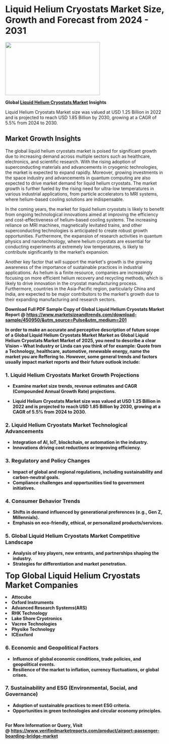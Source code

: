 <H1>Liquid Helium Cryostats Market Size, Growth and Forecast from 2024 - 2031</H1><img class="aligncenter size-medium wp-image-584254" src="https://thirdeyenews.in/wp-content/uploads/2024/09/Global-Market-Research-300x168.jpeg" alt="" width="300" height="168" /><p><strong>Global&nbsp;<a href="https://www.marketsizeandtrends.com/download-sample/450950/&amp;utm_source=Pulse&amp;utm_medium=201">Liquid Helium Cryostats Market</a> Insights</strong></p><p>Liquid Helium Cryostats Market size was valued at USD 1.25 Billion in 2022 and is projected to reach USD 1.85 Billion by 2030, growing at a CAGR of 5.5% from 2024 to 2030.</p><p><h2>Market Growth Insights</h2> <p>The global liquid helium cryostats market is poised for significant growth due to increasing demand across multiple sectors such as healthcare, electronics, and scientific research. With the rising adoption of superconducting materials and advancements in cryogenic technologies, the market is expected to expand rapidly. Moreover, growing investments in the space industry and advancements in quantum computing are also expected to drive market demand for liquid helium cryostats. The market growth is further fueled by the rising need for ultra-low temperatures in various industrial applications, from particle accelerators to MRI systems, where helium-based cooling solutions are indispensable.</p> <p><strong></strong></p> <p>In the coming years, the market for liquid helium cryostats is likely to benefit from ongoing technological innovations aimed at improving the efficiency and cost-effectiveness of helium-based cooling systems. The increasing reliance on MRI machines, magnetically levitated trains, and other superconducting technologies is anticipated to create robust growth opportunities. Furthermore, the expansion of research activities in quantum physics and nanotechnology, where helium cryostats are essential for conducting experiments at extremely low temperatures, is likely to contribute significantly to the market’s expansion.</p> <p>Another key factor that will support the market's growth is the growing awareness of the importance of sustainable practices in industrial applications. As helium is a finite resource, companies are increasingly focusing on more efficient helium recovery and recycling methods, which is likely to drive innovation in the cryostat manufacturing process. Furthermore, countries in the Asia-Pacific region, particularly China and India, are expected to be major contributors to the market's growth due to their expanding manufacturing and research sectors.</p> <p><strong></p><p><span class=""><strong>Download Full PDF Sample Copy of Global Liquid Helium Cryostats Market Report</strong> @ <a href="https://www.marketsizeandtrends.com/download-sample/450950/&amp;utm_source=Pulse&amp;utm_medium=201" target="_blank">https://www.marketsizeandtrends.com/download-sample/450950/&amp;utm_source=Pulse&amp;utm_medium=201</a></span></p><p>In order to make an accurate and perceptive description of future scope of a Global&nbsp;Liquid Helium Cryostats Market Market as Global&nbsp;Liquid Helium Cryostats Market Market of 2025, you need to describe a clear Vision &ndash; What Industry or Linda can you think of for example: Quote from a Technology, healthcare, automotive, renewable energy, name the market you are Reffering to. However, some general trends and factors usually impact market reports and their future outlook include:</p><h3>1.&nbsp;<strong>Liquid Helium Cryostats Market Growth Projections</strong></h3><ul><li>Examine market size trends, revenue estimates and CAGR (Compounded Annual Growth Rate) projections.</li><li><p>Liquid Helium Cryostats Market size was valued at USD 1.25 Billion in 2022 and is projected to reach USD 1.85 Billion by 2030, growing at a CAGR of 5.5% from 2024 to 2030.</p></li></ul><h3>2.&nbsp;<strong>Liquid Helium Cryostats Market Technological Advancements</strong></h3><ul><li>Integration of AI, IoT, blockchain, or automation in the industry.</li><li>Innovations driving cost reductions or improving efficiency.</li></ul><h3>3.&nbsp;<strong>Regulatory and Policy Changes</strong></h3><ul><li>Impact of global and regional regulations, including sustainability and carbon-neutral goals.</li><li>Compliance challenges and opportunities tied to government initiatives.</li></ul><h3>4.&nbsp;<strong>Consumer Behavior Trends</strong></h3><ul><li>Shifts in demand influenced by generational preferences (e.g., Gen Z, Millennials).</li><li>Emphasis on eco-friendly, ethical, or personalized products/services.</li></ul><h3>5.&nbsp;<strong>Global Liquid Helium Cryostats Market Competitive Landscape</strong></h3><ul><li>Analysis of key players, new entrants, and partnerships shaping the industry.</li><li>Strategies for differentiation and market penetration.</li></ul><p data-pm-slice="1 1 []"><span style="color: inherit; font-family: inherit; font-size: 25px;">Top Global Liquid Helium Cryostats Market Companies</span></p><div class="" data-test-id=""><p><li>Attocube</li><li> Oxford Instruments</li><li> Advanced Research Systems(ARS)</li><li> RHK Technology</li><li> Lake Shore Cryotronics</li><li> Vacree Technologies</li><li> Physike Technology</li><li> ICEoxford</li></p></div><h3>6.&nbsp;<strong>Economic and Geopolitical Factors</strong></h3><ul><li>Influence of global economic conditions, trade policies, and geopolitical events.</li><li>Resilience of the market to inflation, currency fluctuations, or global crises.</li></ul><h3>7.&nbsp;<strong>Sustainability and ESG (Environmental, Social, and Governance)</strong></h3><ul><li>Adoption of sustainable practices to meet ESG criteria.</li><li>Opportunities in green technologies and circular economy principles.</li></ul><h2><strong style="font-size: 14px;">For More Information or Query, Visit @&nbsp;</strong><a style="background-color: #ffffff; font-size: 14px;" href="https://www.marketsizeandtrends.com/report/liquid-helium-cryostats-market/" target="_blank">https://www.verifiedmarketreports.com/product/airport-passenger-boarding-bridge-market</a></h2>
